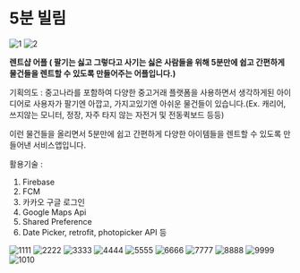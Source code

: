 # 5분 빌림

![1](https://user-images.githubusercontent.com/71608206/108626343-0a7e5c80-7493-11eb-9e54-5f78a8baa5e7.png)
![2](https://user-images.githubusercontent.com/71608206/108626345-0b16f300-7493-11eb-8abf-a87153c099f4.png)

**렌트샵 어플 ( 팔기는 싫고 그렇다고 사기는 싫은 사람들을 위해 5분만에 쉽고 간편하게 물건들을 렌트할 수 있도록 만들어주는 어플입니다.)**

기획의도 : 중고나라를 포함하여 다양한 중고거래 플랫폼을 사용하면서 생각하게된 아이디어로 사용자가 팔기엔 아깝고, 가지고있기엔 아쉬운 물건들이 있습니다.(Ex. 캐리어, 쓰지않는 모니터, 정장, 자주 타지 않는 자전거 및 전동퀵보드 등등)

이런 물건들을 올리면서 5분만에 쉽고 간편하게 다양한 아이템들을 렌트할 수 있도록 만들어낸 서비스앱입니다. 

활용기술 : 
1. Firebase 
2. FCM
3. 카카오 구글 로그인
4. Google Maps Api
5. Shared Preference 
6. Date Picker, retrofit, photopicker API 등 



![1111](https://user-images.githubusercontent.com/71608206/108625912-c8ecb200-7490-11eb-86e4-79ebed22ce0f.PNG)
![2222](https://user-images.githubusercontent.com/71608206/108626237-83c97f80-7492-11eb-90e0-56ed5e7716ea.PNG)
![3333](https://user-images.githubusercontent.com/71608206/108626240-84faac80-7492-11eb-876a-438caf33b404.PNG)
![4444](https://user-images.githubusercontent.com/71608206/108626241-85934300-7492-11eb-87da-cea0b52d309d.PNG)
![5555](https://user-images.githubusercontent.com/71608206/108626242-85934300-7492-11eb-8f7e-1422171c0e8d.PNG)
![6666](https://user-images.githubusercontent.com/71608206/108626243-862bd980-7492-11eb-8774-4910282306ac.PNG)
![7777](https://user-images.githubusercontent.com/71608206/108626244-862bd980-7492-11eb-935e-285c6d01d73a.PNG)
![8888](https://user-images.githubusercontent.com/71608206/108626245-86c47000-7492-11eb-8b75-3332b7bfe364.PNG)
![9999](https://user-images.githubusercontent.com/71608206/108626246-875d0680-7492-11eb-84dc-125fadca216c.PNG)
![1010](https://user-images.githubusercontent.com/71608206/108626249-8af08d80-7492-11eb-87d1-a0ae86aec3b2.PNG)
